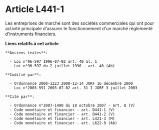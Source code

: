 # Article L441-1

Les entreprises de marché sont des sociétés commerciales qui ont pour activité principale d'assurer le fonctionnement d'un
marché réglementé d'instruments financiers.

**Liens relatifs à cet article**

	**Anciens textes**:

	  - Loi n°96-597 1996-07-02 art. 40 al. 1
	  - Loi n°96-597 du 2 juillet 1996 - art. 40 (Ab)

	**Codifié par**:

	  - Ordonnance 2000-1223 2000-12-14 JORF 16 décembre 2000
	  - Loi n°2003-591 2003-07-02 art. 31 I JORF 3 juillet 2003

	**Cité par**:

	  - Ordonnance n°2007-1490 du 18 octobre 2007 - art. 8 (V)
	  - Code monétaire et financier - art. D441-1 (V)
	  - Code monétaire et financier - art. D441-2 (V)
	  - Code monétaire et financier - art. L421-3 (M)
	  - Code monétaire et financier - art. L622-9 (Ab)
